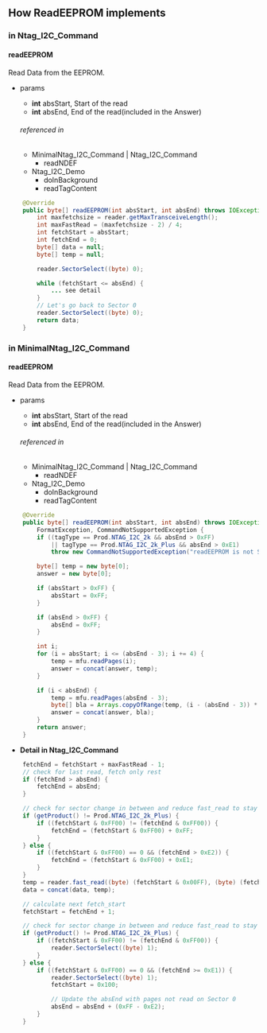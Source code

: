



##  How ReadEEPROM implements
### in Ntag_I2C_Command
#### readEEPROM
Read Data from the EEPROM.
- params
	- **int** absStart, Start of the read
	- **int** absEnd, End of the read(included in the Answer)

	###### referenced in
	- MinimalNtag_I2C_Command | Ntag_I2C_Command
		- readNDEF
	- Ntag_I2C_Demo
		- doInBackground
		- readTagContent
	 
```java
	@Override  
	public byte[] readEEPROM(int absStart, int absEnd) throws IOException,FormatException {  
		int maxfetchsize = reader.getMaxTransceiveLength();  
		int maxFastRead = (maxfetchsize - 2) / 4;  
		int fetchStart = absStart;  
		int fetchEnd = 0;  
		byte[] data = null;  
		byte[] temp = null;  

		reader.SectorSelect((byte) 0);  

		while (fetchStart <= absEnd) {  
			... see detail 
		}  
		// Let's go back to Sector 0  
		reader.SectorSelect((byte) 0);  
		return data;  
	}	
```



### in MinimalNtag_I2C_Command
#### readEEPROM
Read Data from the EEPROM.
- params
	- **int** absStart, Start of the read
	- **int** absEnd, End of the read(included in the Answer)

	###### referenced in
	- MinimalNtag_I2C_Command | Ntag_I2C_Command
		- readNDEF
	- Ntag_I2C_Demo
		- doInBackground
		- readTagContent
	 
```java
	@Override  
	public byte[] readEEPROM(int absStart, int absEnd) throws IOException,  
		FormatException, CommandNotSupportedException {  
		if ((tagType == Prod.NTAG_I2C_2k && absEnd > 0xFF)  
			|| tagType == Prod.NTAG_I2C_2k_Plus && absEnd > 0xE1)  
			throw new CommandNotSupportedException("readEEPROM is not Supported for this Phone on Second Sector");  

		byte[] temp = new byte[0];  
		answer = new byte[0];  

		if (absStart > 0xFF) {  
			absStart = 0xFF;  
		}  

		if (absEnd > 0xFF) {  
			absEnd = 0xFF;  
		}  

		int i;  
		for (i = absStart; i <= (absEnd - 3); i += 4) {  
			temp = mfu.readPages(i);  
			answer = concat(answer, temp);  
		}  

		if (i < absEnd) {  
			temp = mfu.readPages(absEnd - 3);  
			byte[] bla = Arrays.copyOfRange(temp, (i - (absEnd - 3)) * 4, 16);  
			answer = concat(answer, bla);  
		}  
		return answer;  
	}
```


- **Detail in Ntag_I2C_Command**
```java
	fetchEnd = fetchStart + maxFastRead - 1;  
	// check for last read, fetch only rest  
	if (fetchEnd > absEnd) {  
		fetchEnd = absEnd;  
	}  

	// check for sector change in between and reduce fast_read to stay within sector  
	if (getProduct() != Prod.NTAG_I2C_2k_Plus) {  
		if ((fetchStart & 0xFF00) != (fetchEnd & 0xFF00)) {  
			fetchEnd = (fetchStart & 0xFF00) + 0xFF;  
		}  
	} else {  
		if ((fetchStart & 0xFF00) == 0 && (fetchEnd > 0xE2)) {  
			fetchEnd = (fetchStart & 0xFF00) + 0xE1;  
		}  
	}  
	temp = reader.fast_read((byte) (fetchStart & 0x00FF), (byte) (fetchEnd & 0x00FF));  
	data = concat(data, temp);  

	// calculate next fetch_start  
	fetchStart = fetchEnd + 1;  

	// check for sector change in between and reduce fast_read to stay within sector  
	if (getProduct() != Prod.NTAG_I2C_2k_Plus) {  
		if ((fetchStart & 0xFF00) != (fetchEnd & 0xFF00)) {  
			reader.SectorSelect((byte) 1);  
		}  
	} else {  
		if ((fetchStart & 0xFF00) == 0 && (fetchEnd >= 0xE1)) {  
			reader.SectorSelect((byte) 1);  
			fetchStart = 0x100;  

			// Update the absEnd with pages not read on Sector 0  
			absEnd = absEnd + (0xFF - 0xE2);  
		}  
	} 
```
 

<!--stackedit_data:
eyJoaXN0b3J5IjpbNzk4NTg1NDIzXX0=
-->
